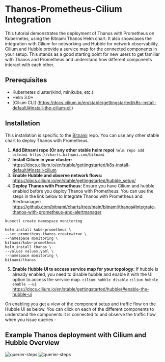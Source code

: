 # Thanos-Prometheus-Cilium Integration

This tutorial demonstrates the deployment of Thanos with Prometheus on Kubernetes, using the Bitnami Thanos Helm chart. It also showcases the integration with Cilium for networking and Hubble for network observability.
Cilium and Hubble provide a service map for the connected components in your setup. This stands as a good starting point for new users to get familiar with Thanos and Prometheus and understand how different components interact with each other.


## Prerequisites

- Kubernetes cluster(kind, minikube, etc.)
- Helm 3.0+
- [Cilium CLI] (https://docs.cilium.io/en/stable/gettingstarted/k8s-install-default/#install-the-cilium-cli)

## Installation

This installation is specific to the [Bitnami](https://github.com/bitnami/charts) repo. You can use any other stable chart to deploy Thanos with Prometheus.

1. **Add Bitnami repo (Or any other stable helm repo)**
   ```helm repo add bitnami https://charts.bitnami.com/bitnami```
2. **Install Cilium in your cluster:**
   https://docs.cilium.io/en/stable/gettingstarted/k8s-install-default/#install-cilium
3. **Enable Hubble and observe network flows:**
   https://docs.cilium.io/en/stable/gettingstarted/hubble_setup/
4. **Deploy Thanos with Prometheus:**
   Ensure you have Cilium and hubble enabled before you deploy Thanos with Prometheus.
   You can use the steps in the link below to Integrate Thanos with Prometheus and Alertmanager:
   https://github.com/bitnami/charts/tree/main/bitnami/thanos#integrate-thanos-with-prometheus-and-alertmanager
```
kubectl create namespace monitoring
```
```
helm install kube-prometheus \
--set prometheus.thanos.create=true \
--namespace monitoring \
bitnami/kube-prometheus
helm install thanos \
--values values.yaml \
--namespace monitoring \
bitnami/thanos
```

5. **Enable Hubble UI to access service map for your topology:**
   If hubble is already enabled, you need to disable hubble and enable it with the UI option to access the service map.
   ```cilium hubble disable```
   ```cilium hubble enable --ui```
   https://docs.cilium.io/en/stable/gettingstarted/hubble/#enable-the-hubble-ui

On enabling you get a view of the component setup and traffic flow on the Hubble UI as below. You can click on each of the different components to understand the components it is connected to and observe the traffic flow when you issue queries  -

## Example Thanos deployment with Cilium and Hubble Overview
<img src="../../docs/img/Thanos_with_cilium.png" class="img-fluid" alt="querier-steps"/>
<img src="../../docs/img/hubble_network_flow.png" class="img-fluid" alt="querier-steps"/>
